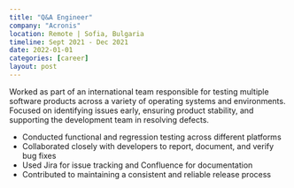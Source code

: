 ```yaml
---
title: "Q&A Engineer"
company: "Acronis"
location: Remote | Sofia, Bulgaria
timeline: Sept 2021 - Dec 2021
date: 2022-01-01
categories: [career]
layout: post
---
```


Worked as part of an international team responsible for testing multiple software products across a variety of operating systems and environments. Focused on identifying issues early, ensuring product stability, and supporting the development team in resolving defects.

- Conducted functional and regression testing across different platforms
- Collaborated closely with developers to report, document, and verify bug fixes
- Used Jira for issue tracking and Confluence for documentation
- Contributed to maintaining a consistent and reliable release process